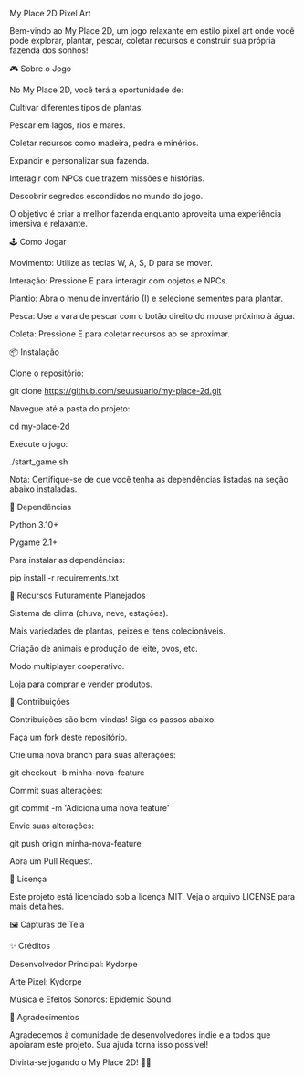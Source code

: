 My Place 2D Pixel Art

Bem-vindo ao My Place 2D, um jogo relaxante em estilo pixel art onde você pode explorar, plantar, pescar, coletar recursos e construir sua própria fazenda dos sonhos!

🎮 Sobre o Jogo

No My Place 2D, você terá a oportunidade de:

Cultivar diferentes tipos de plantas.

Pescar em lagos, rios e mares.

Coletar recursos como madeira, pedra e minérios.

Expandir e personalizar sua fazenda.

Interagir com NPCs que trazem missões e histórias.

Descobrir segredos escondidos no mundo do jogo.

O objetivo é criar a melhor fazenda enquanto aproveita uma experiência imersiva e relaxante.

🕹️ Como Jogar

Movimento: Utilize as teclas W, A, S, D para se mover.

Interação: Pressione E para interagir com objetos e NPCs.

Plantio: Abra o menu de inventário (I) e selecione sementes para plantar.

Pesca: Use a vara de pescar com o botão direito do mouse próximo à água.

Coleta: Pressione E para coletar recursos ao se aproximar.

📦 Instalação

Clone o repositório:

git clone https://github.com/seuusuario/my-place-2d.git

Navegue até a pasta do projeto:

cd my-place-2d

Execute o jogo:

./start_game.sh

Nota: Certifique-se de que você tenha as dependências listadas na seção abaixo instaladas.

🔧 Dependências

Python 3.10+

Pygame 2.1+

Para instalar as dependências:

pip install -r requirements.txt

📖 Recursos Futuramente Planejados

Sistema de clima (chuva, neve, estações).

Mais variedades de plantas, peixes e itens colecionáveis.

Criação de animais e produção de leite, ovos, etc.

Modo multiplayer cooperativo.

Loja para comprar e vender produtos.

🤝 Contribuições

Contribuições são bem-vindas! Siga os passos abaixo:

Faça um fork deste repositório.

Crie uma nova branch para suas alterações:

git checkout -b minha-nova-feature

Commit suas alterações:

git commit -m 'Adiciona uma nova feature'

Envie suas alterações:

git push origin minha-nova-feature

Abra um Pull Request.

📜 Licença

Este projeto está licenciado sob a licença MIT. Veja o arquivo LICENSE para mais detalhes.

🖼️ Capturas de Tela





✨ Créditos

Desenvolvedor Principal: Kydorpe

Arte Pixel: Kydorpe

Música e Efeitos Sonoros: Epidemic Sound

🌟 Agradecimentos

Agradecemos à comunidade de desenvolvedores indie e a todos que apoiaram este projeto. Sua ajuda torna isso possível!

Divirta-se jogando o My Place 2D! 🌾🎣
